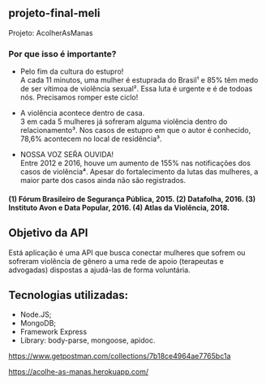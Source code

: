 ## projeto-final-meli
Projeto: AcolherAsManas<br/>

### Por que isso é importante?

- Pelo fim da cultura do estupro!<br/>
A cada 11 minutos, uma mulher é estuprada do Brasil¹ e 85% têm medo de ser vítimoa de violência sexual². Essa luta é urgente e é de todoas nós. Precisamos romper este ciclo!

- A violência acontece dentro de casa. <br/>
3 em cada 5 mulheres já sofreram alguma violência dentro do relacionamento³. Nos casos de estupro em que o autor é conhecido, 78,6% acontecem no local de residência³.

- NOSSA VOZ SEŔA OUVIDA!<br/>
Entre 2012 e 2016, houve um aumento de 155% nas notificações dos casos de violência⁴. Apesar do fortalecimento da lutas das mulheres, a maior parte dos casos ainda não são registrados.

#### (1) Fórum Brasileiro de Segurança Pública, 2015. (2) Datafolha, 2016. (3) Instituto Avon e Data Popular, 2016. (4) Atlas da Violência, 2018.

## Objetivo da API
Está aplicação é uma API que busca conectar  mulheres que sofrem ou sofreram violência de gênero a uma rede de apoio (terapeutas e advogadas) dispostas a ajudá-las de forma voluntária.


## Tecnologias utilizadas:
- Node.JS;
- MongoDB;
- Framework Express 
- Library: body-parse, mongoose, apidoc.

https://www.getpostman.com/collections/7b18ce4964ae7765bc1a

https://acolhe-as-manas.herokuapp.com/